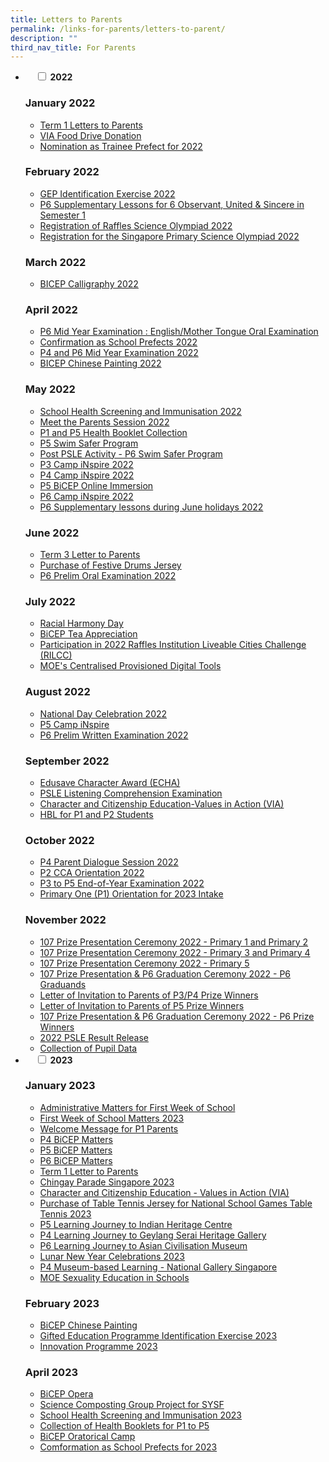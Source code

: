 ```yaml
---
title: Letters to Parents
permalink: /links-for-parents/letters-to-parent/
description: ""
third_nav_title: For Parents
---
```

<ul class="jekyllcodex_accordion">
<li>  
&nbsp;&nbsp;&nbsp;&nbsp;<input id="accordion1" type="checkbox">  
	<label for="accordion1"><b>2022</b></label>

### January 2022

* [Term 1 Letters to Parents](/files/MOE_CFS_LTP_2022_0007-Term-1-Letter-to-Parents.pdf)
* [VIA Food Drive Donation](/files/MOECFSLTP_2022_0011_P1-P6-CCE-VIA-Food-Drive-Donation.pdf)
* [Nomination as Trainee Prefect for 2022](/files/MOECFSLTP_2022_0020_Nomination-as-Trainee-Prefect-for-2022.pdf)

### February 2022

* [GEP Identification Exercise 2022](/files/MOECFSLTP_2022_0028_P3-GEP-Identification-Exercise-2022.pdf)
* [P6 Supplementary Lessons for 6 Observant, United &amp; Sincere in Semester 1](/files/MOECFSLTP_2022_0030_P6-OUS-Supp-Class_Filicia.pdf)
* [Registration of Raffles Science Olympiad 2022](/files/MOECFSLTP_2022_0031_RSO_Norain.pdf)
* [Registration for the Singapore Primary Science Olympiad 2022](/files/MOECFSLTP_2022_0033_SPSO_Huoy-Fen.pdf)

### March 2022

* [BICEP Calligraphy 2022](/files/MOECFSLTP_2022_0035_BICEP_Calligraphy_Li-xs-1.pdf)

### April 2022

* [P6 Mid Year Examination : English/Mother Tongue Oral Examination](/files/MOECFSLTP_2022_0046_P6-MYE-Oral_Goh-SP.pdf)
* [Confirmation as School Prefects 2022](/files/MOECFSLTP_2022_0047_Confirmation-as-School-Prefects-2022_Nacha.pdf)
* [P4 and P6 Mid Year Examination 2022](/files/MOECFSLTP_2022_0052_P4P6-MYE-Schedule-LC-Written.pdf)
* [BICEP Chinese Painting 2022](/files/MOECFSLTP_2022_0053_BiCEP_ChinesePainting_Li-XS.pdf)

### May 2022

* [School Health Screening and Immunisation 2022](/files/MOECFSLTP_2022_0055_P1-to-P6-School-Health-Screening_Kat-Khor.pdf)
* [Meet the Parents Session 2022](/files/MOECFSLTP_2022_0056_MTP_Filicia.pdf)
* [P1 and P5 Health Booklet Collection](/files/MOECFSLTP_2022_0056_P1-and-P5-Health-Booklet-Collection_Kat-Khor.pdf)
* [P5 Swim Safer Program](/files/MOECFSLTP_2022_0057_P5SwimSafe_Programme.pdf)
* [Post PSLE Activity - P6 Swim Safer Program](/files/MOECFSLTP_2022_0058_P6Post-PSLE_Activity_SwimSafer_Programme.pdf)
* [P3 Camp iNspire 2022](/files/MOECFSLTP_2022_0060_P4_Camp_iNspire2022.pdf)
* [P4 Camp iNspire 2022](/files/MOECFSLTP_2022_0060_P4_Camp_iNspire2022.pdf)
* [P5 BiCEP Online Immersion](/files/MOECFSLTP_2022_0061_P5BiCEP_online-Immersion_Li-XS.pdf)
* [P6 Camp iNspire 2022](/files/MOECFSLTP_2022_0062_P6-Camp-iNspire-2022.pdf)
* [P6 Supplementary lessons during June holidays 2022](/files/MOECFSLTP_2022_0065_P6-June-Supp-Class_Filicia.pdf)

### June 2022

* [Term 3 Letter to Parents](/files/MOECFSLTP_2022_0069_Term-3-Letter-to-Parents-1.pdf)
* [Purchase of Festive Drums Jersey](/files/MOECFSLTP_2022_0067_Purchase-of-Festive-Drums-Jersey-1.pdf)
* [P6 Prelim Oral Examination 2022](/files/MOECFSLTP_2022_0070_P6-Prelim-Oral_Goh-SP.pdf)

### July 2022
* [Racial Harmony Day](/files/LTP_July2022_A_MOECFSLTP_2022_0071_Racial-Harmony-Day_Roshiela.pdf)
* [BiCEP Tea Appreciation](/files/LTP_July2022_B_MOECFSLTP_2022_0077_BiCEP-Tea-Appreciation_Li-XS.pdf)
* [Participation in 2022 Raffles Institution Liveable Cities Challenge (RILCC)](/files/LTP_July2022_C_MOECFSLTP_2022_0078_RILCC_Juliana.pdf)
* [MOE's Centralised Provisioned Digital Tools](/files/LTP_July2022_D_MOECFSLTP_2022_0079_P1-MOE-Centralised-Provisioned-Digital-Tools.pdf)

### August 2022

* [National Day Celebration 2022](/files/National-Day-Celebration-2022.pdf)
* [P5 Camp iNspire](/files/MOECFSLTP_2022_0082_P5-Camp-iNspire.pdf)
* [P6 Prelim Written Examination 2022](/files/MOECFSLTP_2022_0083_P6-Prelim_Written_final.pdf)

### September 2022
* [Edusave Character Award (ECHA)](/files/LTP_Sept2022_A_MOECFSLTP_2022_0089_Edusave-Character-Award-(ECHA).pdf)
* [PSLE Listening Comprehension Examination](/files/LTP_Sept2022_B_MOECFSLTP_2022_0090_PSLE-Listening-Comprehension-Examination.pdf)
* [Character and Citizenship Education-Values in Action (VIA)](/files/LTP_Sept2022_C_MOECFSLTP_2022_0091_CCE_VIA.pdf)
* [HBL for P1 and P2 Students](/files/LTP_Sept2022_D_MOECFSLTP_2022_0094_P1&amp;P2-HBL.pdf)

### October 2022
* [P4 Parent Dialogue Session 2022](/files/LTP_Oct2022_A_MOECFSLTP_2022_0095_Primary-4-Parent-Dialogue-Session-2022.pdf)
* [P2 CCA Orientation 2022](/files/LTP_Oct2022_B_MOECFSLTP_2022_0098_P2-CCA-Orientation-2022.pdf)
* [P3 to P5 End-of-Year Examination 2022](/files/LTP_Oct2022_C_MOECFSLTP_2022_0099-P3-to-P5_End-of-Year-Exam_Elaine-Zheng.pdf)
* [Primary One (P1) Orientation for 2023 Intake](/files/LTP_Oct2022_D_MOECFSLTP_2022_0104_P1-Orientation-2022.pdf)


### November 2022
* [107 Prize Presentation Ceremony 2022 - Primary 1 and Primary 2](/files/LTP_Nov2022_A_MOECFSLTP_2022_0107_Prize-Presentation_P1-to-P2-Students-2022.pdf)
* [107 Prize Presentation Ceremony 2022 - Primary 3 and Primary 4](/files/LTP_Nov2022_B_MOECFSLTP_2022_0108_Prize-Presentation_P3-to-P4-Students-2022.pdf)
* [107 Prize Presentation Ceremony 2022 - Primary 5](/files/LTP_Nov2022_C_MOECFSLTP_2022_0109_Prize-Presentation_P5-Students-2022.pdf)
* [107 Prize Presentation &amp; P6 Graduation Ceremony 2022 - P6 Graduands](/files/LTP_Nov2022_D_MOECFSLTP_2022_0110_Prize-Presentation_P6-Students-2022.pdf)
* [Letter of Invitation to Parents of P3/P4 Prize Winners](/files/LTP_Nov2022_E_MOECFSLTP_2022_0113__Prize-Presentation_P3-to-P4-Prize-Winners.pdf)
* [Letter of Invitation to Parents of P5 Prize Winners](/files/LTP_Nov2022_F_MOECFSLTP_2022_0114__Prize-Presentation_P5-Prize-Winners.pdf)
* [107 Prize Presentation &amp; P6 Graduation Ceremony 2022 - P6 Prize Winners](/files/LTP_Nov2022_G_MOECFSLTP_2022_0115__Prize-Presentation_P6-Prize-Winners.pdf)
* [2022 PSLE Result Release](/files/LTP_Nov2022_H_MOECFSLTP2022_0118_PSLE-Results-Release_Filicia.pdf)
* [Collection of Pupil Data](/files/LTP_Nov2022_I_MOECFSLTP2022_0119_Collection-of-Pupil-Data.pdf)
</li>

<li>  
&nbsp;&nbsp;&nbsp;&nbsp;<input id="accordion2" type="checkbox">  
	<label for="accordion2"><b>2023</b></label>

### January 2023

* [Administrative Matters for First Week of School](/files/LTP_Jan2023_A_MOECFSLTP_2023_0001_P1Welcome-Letter.pdf)
* [First Week of School Matters 2023](/files/LTP_Jan2023_B_MOECFSLTP_2023_0002_First-Week-of-Sch-Matters.pdf)
* [Welcome Message for P1 Parents](/files/LTP_Jan2023_C_Welcome-Message-For-P1-Parents-(2).pdf)
* [P4 BiCEP Matters](/files/LTP_Jan2023_D_MOE_CFSLTP_2023_0007a_P4-BiCEP_XS.pdf)
* [P5 BiCEP Matters](/files/LTP_Jan2023_D_MOE_CFSLTP_2023_0007a_P5-BiCEP_XS.pdf)
* [P6 BiCEP Matters](/files/LTP_Jan2023_D_MOE_CFSLTP_2023_0007a_P6-BiCEP_XS.pdf)
* [Term 1 Letter to Parents](/files/LTP_Jan2023_J_MOECFSLTP_2023_0006_Term_1_Letter_to_Parents.pdf)
* [Chingay Parade Singapore 2023](/files/LTP_Jan2023_H_MOECFSLTP_2023_0008_Chingay-Parade-Spore2023.pdf)
* [Character and Citizenship Education - Values in Action (VIA)](/files/LTP_Jan2023_I_MOECFSLTP_2023_0009_Food-Donation-Drive.pdf)
* [Purchase of Table Tennis Jersey for National School Games Table Tennis 2023](/files/LTP_Jan2023_L_MOECFSLTP_2023_0017_Purchase-of-Table-Tennis-Jersey-for-Senior-Team.pdf)
* [P5 Learning Journey to Indian Heritage Centre](/files/LTP_Jan2023_M_MOECFSLTP_2023_0015_P5-CCE_LJ_IHC.pdf)
* [P4 Learning Journey to Geylang Serai Heritage Gallery](/files/LTP_Jan2023_N_MOECFSLTP_2023_0014_P4-CCE_LJ_GSHG.pdf)
* [P6 Learning Journey to Asian Civilisation Museum](/files/LTP_Jan2023_O_MOECFSLTP_2023_0016_P6-CCE_LJ_ASM.pdf)
* [Lunar New Year Celebrations 2023](/files/LTP_Jan2023_P_CNY_Lunar_New_Year_Celebrations_2023.pdf)
* [P4 Museum-based Learning - National Gallery Singapore](/files/LTP_Jan2023_Q_MOECFSLTP_2023_0018_P4-MBL.pdf)
* [MOE Sexuality Education in Schools](/files/LTP_Jan2023_R_MOECFSLTP_2023_0023_MOE-Sexuality-Education-in-Schools.pdf)

### February 2023

* [BiCEP Chinese Painting](/files/LTP_Feb2023_A_MOECFSLTP_2023_0026_BiCEP_ChinesePainting_Li-XS.pdf)
* [Gifted Education Programme Identification Exercise 2023](/files/LTP_Feb2023_C_MOECFSLTP_2023_0031_P3-GEP-Tentative-Dates-2023_A-Lau_PG.pdf)
* [Innovation Programme 2023](/files/LTP_Feb2023_D_MOECFSLTP_2023_0019_IvP_A-Lau.pdf)

### April 2023

* [BiCEP Opera](/files/LTP_Apr2023_A_MOECFSLTP_2023_0046_--BiCEP-Opera_Li-xs.pdf)
* [Science Composting Group Project for SYSF](/files/LTP_Apr2023_B_MOECFSLTP_2023_0048_SYSF.pdf)
* [School Health Screening and Immunisation 2023](/files/LTP_Apr2023_C_MOECFSLTP_2023_0050_School-Health-Services.pdf)
* [Collection of Health Booklets for P1 to P5](/files/LTP_Apr2023_D_MOECFSLTP_2023_0051_Collection-of-Health-Booklet-(P1-and-P5-only).pdf)
* [BiCEP Oratorical Camp](/files/LTP_Apr2023_E_MOECFSLTP_2023_0052_BiCEP_Oratorical-Camp_Li-xs.pdf)
* [Comformation as School Prefects for 2023](/files/LTP_Apr2023_F_MOECFSLTP_2023_0053_Prefect-Confirmation-2023.pdf)

</li>
</ul>